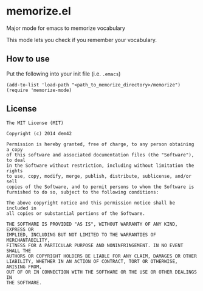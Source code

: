 memorize.el
===========

Major mode for emacs to memorize vocabulary

This mode lets you check if you remember your vocabulary. 


How to use
----------
Put the following into your init file (i.e. `.emacs`)

    (add-to-list 'load-path "<path_to_memorize_directory>/memorize")
    (require 'memorize-mode)


License
-------
    The MIT License (MIT)
    
    Copyright (c) 2014 dem42
    
    Permission is hereby granted, free of charge, to any person obtaining a copy
    of this software and associated documentation files (the "Software"), to deal
    in the Software without restriction, including without limitation the rights
    to use, copy, modify, merge, publish, distribute, sublicense, and/or sell
    copies of the Software, and to permit persons to whom the Software is
    furnished to do so, subject to the following conditions:
    
    The above copyright notice and this permission notice shall be included in
    all copies or substantial portions of the Software.
    
    THE SOFTWARE IS PROVIDED "AS IS", WITHOUT WARRANTY OF ANY KIND, EXPRESS OR
    IMPLIED, INCLUDING BUT NOT LIMITED TO THE WARRANTIES OF MERCHANTABILITY,
    FITNESS FOR A PARTICULAR PURPOSE AND NONINFRINGEMENT. IN NO EVENT SHALL THE
    AUTHORS OR COPYRIGHT HOLDERS BE LIABLE FOR ANY CLAIM, DAMAGES OR OTHER
    LIABILITY, WHETHER IN AN ACTION OF CONTRACT, TORT OR OTHERWISE, ARISING FROM,
    OUT OF OR IN CONNECTION WITH THE SOFTWARE OR THE USE OR OTHER DEALINGS IN
    THE SOFTWARE.
